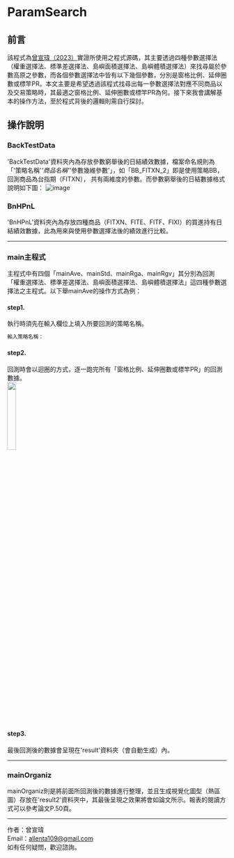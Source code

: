 # ParamSearch
## 前言
該程式為[曾宣瑋（2023）]([https://ndltd.ncl.edu.tw/cgi-bin/gs32/gsweb.cgi/ccd=2xaDqz/record?r1=1&h1=1](https://drive.google.com/file/d/1HzWZJDG_NqnpuAnuN1MCSQqdgab8XXlj/view?usp=share_link))實證所使用之程式源碼，其主要透過四種參數選擇法（權重選擇法、標準差選擇法、島嶼面積選擇法、島嶼體積選擇法）來找尋屬於參數高原之參數，而各個參數選擇法中皆有以下幾個參數，分別是窗格比例、延伸圈數或標竿PR。本文主要是希望透過該程式找尋出每一參數選擇法對應不同商品以及交易策略時，其最適之窗格比例、延伸圈數或標竿PR為何。接下來我會講解基本的操作方法，至於程式背後的邏輯則需自行探討。
## 操作說明
### BackTestData
'BackTestData'資料夾內為存放參數窮舉後的日結績效數據，檔案命名規則為「'策略名稱'_'商品名稱'_'參數幾維參數'」，如「BB_FITXN_2」即是使用策略BB，回測商品為台指期（FITXN），
共有兩維度的參數。而參數窮舉後的日結數據格式說明如下圖：
![image](https://github.com/TsengAllen/image/blob/main/截圖%202023-07-16%20下午3.37.46.png)
### BnHPnL
'BnHPnL'資料夾內為存放四種商品（FITXN、FITE、FITF、FIXI）的買進持有日結績效數據，此為用來與使用參數選擇法後的績效進行比較。
____
### main主程式
主程式中有四個「mainAve、mainStd、mainRga、mainRgv」其分別為回測「權重選擇法、標準差選擇法、島嶼面積選擇法、島嶼體積選擇法」這四種參數選擇法之主程式。以下舉mainAve的操作方式為例：
#### step1.
執行時須先在輸入欄位上填入所要回測的策略名稱。  
```sh
輸入策略名稱：
```
#### step2.
回測時會以迴圈的方式，逐一跑完所有「窗格比例、延伸圈數或標竿PR」的回測數據。  
<img src="https://github.com/TsengAllen/image/blob/main/截圖%202023-07-16%20下午3.54.21.png" width=20% height=20%>
#### step3.
最後回測後的數據會呈現在'result'資料夾（會自動生成）內。
___
### mainOrganiz
mainOrganiz則是將前面所回測後的數據進行整理，並且生成視覺化圖型（熱區圖）存放在'result2'資料夾中，其最後呈現之效果將會如論文所示。報表的閱讀方式可以參考論文P.50頁。
___
作者：曾宣瑋  
Email：allenta109@gmail.com  
如有任何疑問，歡迎諮詢。  

